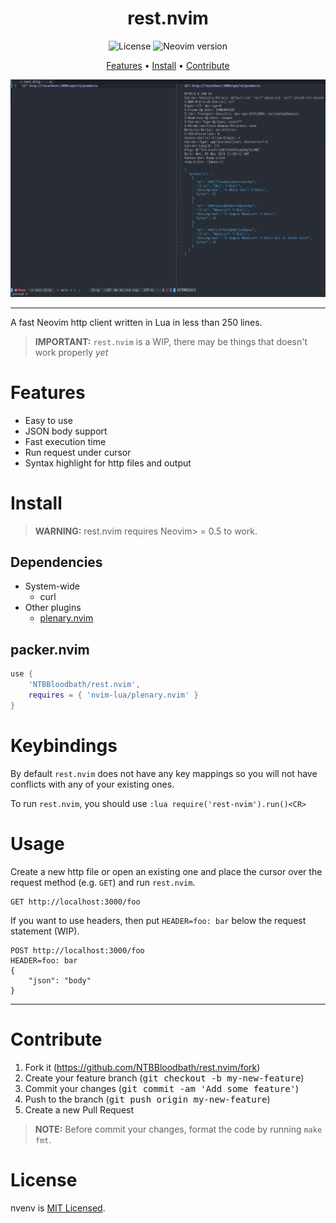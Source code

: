 <div align="center">

# rest.nvim

![License](https://img.shields.io/github/license/NTBBloodbath/doom-nvim?style=flat-square)
![Neovim version](https://img.shields.io/badge/Neovim-0.5-57A143?style=flat-square&logo=neovim)

[Features](#features) • [Install](#install) • [Contribute](#contribute)

![Demo](./assets/demo.png)

</div>

---

A fast Neovim http client written in Lua in less than 250 lines.

> **IMPORTANT:** `rest.nvim` is a WIP, there may be things that doesn't work properly _yet_

# Features

- Easy to use
- JSON body support
- Fast execution time
- Run request under cursor
- Syntax highlight for http files and output

# Install

> **WARNING:** rest.nvim requires Neovim> = 0.5 to work.

## Dependencies

- System-wide
  - curl
- Other plugins
  - [plenary.nvim](https://github.com/nvim-lua/plenary.nvim)

## packer.nvim

```lua
use {
    'NTBBloodbath/rest.nvim',
    requires = { 'nvim-lua/plenary.nvim' }
}
```

# Keybindings

By default `rest.nvim` does not have any key mappings so you will not have
conflicts with any of your existing ones.

To run `rest.nvim`, you should use `:lua require('rest-nvim').run()<CR>`

# Usage

Create a new http file or open an existing one and place the cursor over the
request method (e.g. `GET`) and run `rest.nvim`.

```http
GET http://localhost:3000/foo
```

If you want to use headers, then put `HEADER=foo: bar` below the request statement (WIP).

```http
POST http://localhost:3000/foo
HEADER=foo: bar
{
    "json": "body"
}
```

---

# Contribute

1. Fork it (https://github.com/NTBBloodbath/rest.nvim/fork)
2. Create your feature branch (<kbd>git checkout -b my-new-feature</kbd>)
3. Commit your changes (<kbd>git commit -am 'Add some feature'</kbd>)
4. Push to the branch (<kbd>git push origin my-new-feature</kbd>)
5. Create a new Pull Request

> **NOTE:** Before commit your changes, format the code by running `make fmt`.

# License

nvenv is [MIT Licensed](./LICENSE).
